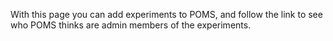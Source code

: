 With this page you can add experiments to POMS, and follow the link
to see who POMS thinks are admin members of the experiments.